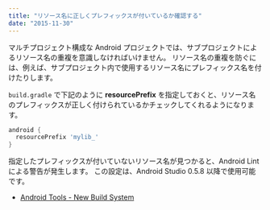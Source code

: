 ```yaml
---
title: "リソース名に正しくプレフィックスが付いているか確認する"
date: "2015-11-30"
---
```


マルチプロジェクト構成な Android プロジェクトでは、サブプロジェクトによるリソース名の重複を意識しなければいけません。
リソース名の重複を防ぐには、例えば、サブプロジェクト内で使用するリソース名にプレフィックス名を付けたりします。

`build.gradle` で下記のように **resourcePrefix** を指定しておくと、リソース名のプレフィックスが正しく付けられているかチェックしてくれるようになります。

```groovy
android {
  resourcePrefix 'mylib_'
}
```

指定したプレフィックスが付いていないリソース名が見つかると、Android Lint による警告が発生します。
この設定は、Android Studio 0.5.8 以降で使用可能です。

* [Android Tools - New Build System](http://tools.android.com/tech-docs/new-build-system)

